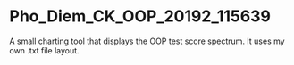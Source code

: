 # Pho_Diem_CK_OOP_20192_115639
A small charting tool that displays the OOP test score spectrum. It uses my own .txt file layout.

